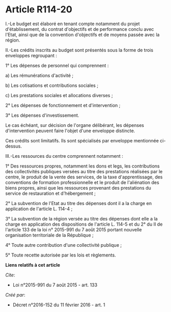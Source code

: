 # Article R114-20

I.-Le budget est élaboré en tenant compte notamment du projet d'établissement, du contrat d'objectifs et de performance
conclu avec l'Etat, ainsi que de la convention d'objectifs et de moyens passée avec la région. 

II.-Les crédits inscrits au budget sont présentés sous la forme de trois enveloppes regroupant : 

1° Les dépenses de personnel qui comprennent : 

a) Les rémunérations d'activité ; 

b) Les cotisations et contributions sociales ; 

c) Les prestations sociales et allocations diverses ; 

2° Les dépenses de fonctionnement et d'intervention ; 

3° Les dépenses d'investissement. 

Le cas échéant, sur décision de l'organe délibérant, les dépenses d'intervention peuvent faire l'objet d'une enveloppe
distincte. 

Ces crédits sont limitatifs. Ils sont spécialisés par enveloppe mentionnée ci-dessus. 

III.-Les ressources du centre comprennent notamment : 

1° Des ressources propres, notamment les dons et legs, les contributions des collectivités publiques versées au titre des
prestations réalisées par le centre, le produit de la vente des services, de la taxe d'apprentissage, des conventions de
formation professionnelle et le produit de l'aliénation des biens propres, ainsi que les ressources provenant des prestations
du service de restauration et d'hébergement ; 

2° La subvention de l'Etat au titre des dépenses dont il a la charge en application de l'article L. 114-4 ; 

3° La subvention de la région versée au titre des dépenses dont elle a la charge en application des dispositions de l'article
L. 114-5 et du 2° du II de l'article 133 de la loi n° 2015-991 du 7 août 2015 portant nouvelle organisation territoriale de
la République ; 

4° Toute autre contribution d'une collectivité publique ; 

5° Toute recette autorisée par les lois et règlements.

**Liens relatifs à cet article**

_Cite_:

  - Loi n°2015-991 du 7 août 2015 - art. 133

_Créé par_:

  - Décret n°2016-152 du 11 février 2016 - art. 1
